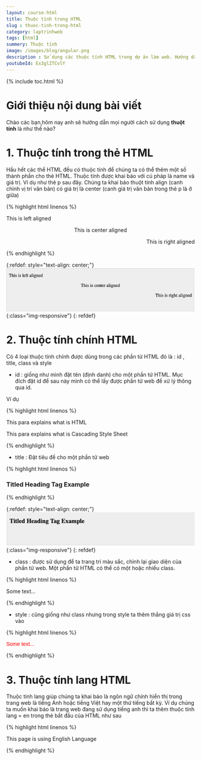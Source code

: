 ```yaml
---
layout: course-html
title: Thuộc tính trong HTML  
slug : thuoc-tinh-trong-html
category: laptrinhweb
tags: [html]
summery: Thuộc tính   
image: /images/blog/angular.png
description : Sử dụng các thuộc tính HTML trong dự án làm web. Hướng dẫn sử dụng các thuột tính HTML vào dự án web. 
youtubeId: Ex3glZTCvlY
---
```


{% include toc.html %}

# **Giới thiệu nội dung bài viết**

Chào các bạn,hôm nay anh sẽ hướng dẫn mọi người cách sử dụng <b>thuột tính</b> là như thế nào?

# **1. Thuộc tính trong thẻ HTML**

Hầu hết các thể HTML đều có thuộc tính để chúng ta có thể thêm một số thành phần cho thẻ HTML. Thuộc tính được khai báo với cú pháp là name và giá trị. Ví dụ như thẻ p sau đây. Chúng ta khai báo thuột tính align (canh chỉnh vị trí văn bản) có giá trị là center (canh giá trị văn bản trong thẻ p là ở giữa)

{% highlight html linenos %}

<!DOCTYPE html> 
<html>
 
   <head> 
      <title>Align Attribute  Example</title> 
   </head>
   
   <body> 
      <p align = "left">This is left aligned</p> 
      <p align = "center">This is center aligned</p> 
      <p align = "right">This is right aligned</p> 
   </body>
   
</html>

{% endhighlight %} 

{:refdef: style="text-align: center;"}
![attribute](/images/post/html/attribute1.png){:class="img-responsive"}
{: refdef}

# **2. Thuộc tính chính HTML**

Có 4 loại thuộc tính chính được dùng trong các phần tử HTML đó là : id , title, class và style

- id : giống như mình đặt tên (định danh) cho một phần tử HTML. Mục đích đặt id để sau này mình có thể lấy được phần tử web để xử lý thông qua id.

Ví dụ

{% highlight html linenos %}

<p id = "html">This para explains what is HTML</p>
<p id = "css">This para explains what is Cascading Style Sheet</p>

{% endhighlight %} 


- title : Đặt tiêu đề cho một phần tử web

{% highlight html linenos %}

<!DOCTYPE html>
<html>

   <head>
      <title>The title Attribute Example</title>
   </head>
   
   <body>
      <h3 title = "Hello HTML!">Titled Heading Tag Example</h3>
   </body>
   
</html>

{% endhighlight %} 

{:refdef: style="text-align: center;"}
![attribute2](/images/post/html/attribute2.png){:class="img-responsive"}
{: refdef}

- class : được sử dụng để ta trang trí màu sắc, chỉnh lại giao diện của phần tử web. Một phần tử HTML có thể có một hoặc nhiều class.

{% highlight html linenos %}

<!DOCTYPE html>
<html>

   <head>
      <title>The style Attribute</title>
   </head>
   
   <body>
      <p class = "redhat">Some text...</p>
   </body>
   
</html>

{% endhighlight %} 

- style : cũng giống như class nhưng trong style ta thêm thẳng giá trị css vào

{% highlight html linenos %}

<!DOCTYPE html>
<html>

   <head>
      <title>The style Attribute</title>
   </head>
   
   <body>
      <p style = "font-family:arial; color:#FF0000;">Some text...</p>
   </body>
   
</html>

{% endhighlight %} 

# **3. Thuộc tính lang HTML**

Thuộc tính lang giúp chúng ta khai báo là ngôn ngữ chính hiển thị trong trang web là tiếng Anh hoặc tiếng Việt hay một thứ tiếng bất kỳ. Ví dụ chúng ta muốn khai báo là trang web đang sử dụng tiếng anh thì ta thêm thuộc tính lang = en trong thẻ bắt đầu của HTML như sau


{% highlight html linenos %}

<!DOCTYPE html>
<html lang = "en">

   <head>
      <title>English Language Page</title>
   </head>

   <body>
      This page is using English Language
   </body>

</html>

{% endhighlight %} 












